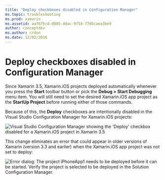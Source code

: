 ```yaml
---
title: "Deploy checkboxes disabled in Configuration Manager"
ms.topic: troubleshooting
ms.prod: xamarin
ms.assetid: aaf675cd-d885-4dac-9754-77dbcaea3be9
author: conceptdev
ms.author: crdun
ms.date: 12/02/2016
---
```


# Deploy checkboxes disabled in Configuration Manager

Since Xamarin 3.5, Xamarin.iOS projects deployed automatically whenever you press the **Start** toolbar button or pick the **Debug > Start Debugging** menu item. You will still need to set the desired Xamarin.iOS app project as the **StartUp Project** before running either of those commands.

Because of this, the **Deploy** checkboxes are intentionally disabled in the Visual Studio Configuration Manager for Xamarin.iOS projects:

![Visual Studio Configuration Manager showing the 'Deploy' checkbox disabled for a Xamarin.iOS project in Xamarin 3.5](deploy-checkboxes-images/configuration.png)

This change eliminates an error that could appear in older versions of Xamarin (version 3.3 and earlier) when the Xamarin.iOS app project was not set to deploy:

![Error dialog: The project iPhoneApp1 needs to be deployed before it can be started. Verify the project is selected to be deployed in the Solution Configuration Manager.](deploy-checkboxes-images/error.png)
